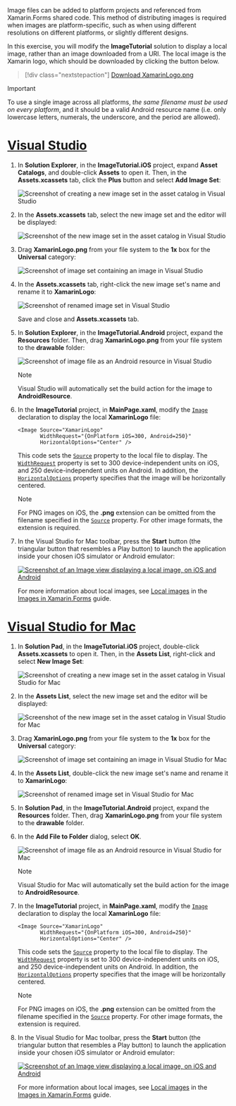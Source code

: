 Image files can be added to platform projects and referenced from Xamarin.Forms shared code. This method of distributing images is required when images are platform-specific, such as when using different resolutions on different platforms, or slightly different designs.

In this exercise, you will modify the **ImageTutorial** solution to display a local image, rather than an image downloaded from a URI. The local image is the Xamarin logo, which should be downloaded by clicking the button below.

> [!div class="nextstepaction"]
> [Download XamarinLogo.png](https://raw.githubusercontent.com/xamarin/xamarin-forms-samples/master/UserInterface/PlatformSpecifics/Droid/Resources/drawable/XamarinLogo.png)

> [!IMPORTANT]
> To use a single image across all platforms, *the same filename must be used on every platform*, and it should be a valid Android resource name (i.e. only lowercase letters, numerals, the underscore, and the period are allowed).

# [Visual Studio](#tab/vswin)

1. In **Solution Explorer**, in the **ImageTutorial.iOS** project, expand **Asset Catalogs**, and double-click **Assets** to open it. Then, in the **Assets.xcassets** tab, click the **Plus** button and select **Add Image Set**:

    ![Screenshot of creating a new image set in the asset catalog in Visual Studio](../images/vs/new-image-set.png "New asset catalog image set")

1. In the **Assets.xcassets** tab, select the new image set and the editor will be displayed:

    ![Screenshot of the new image set in the asset catalog in Visual Studio](../images/vs/new-image-set-editor.png "Asset catalog image set editor")

1. Drag **XamarinLogo.png** from your file system to the **1x** box for the **Universal** category:

    ![Screenshot of image set containing an image in Visual Studio](../images/vs/image-set-with-image.png "Image set containing an image")

1. In the **Assets.xcassets** tab, right-click the new image set's name and rename it to **XamarinLogo**:

    ![Screenshot of renamed image set in Visual Studio](../images/vs/rename-image-set.png "Renamed image set")

    Save and close and **Assets.xcassets** tab.

1. In **Solution Explorer**, in the **ImageTutorial.Android** project, expand the **Resources** folder. Then, drag **XamarinLogo.png** from your file system to the **drawable** folder:

    ![Screenshot of image file as an Android resource in Visual Studio](../images/vs/android-resource.png "Local image file in the Android resources folder")

    > [!NOTE]
    > Visual Studio will automatically set the build action for the image to **AndroidResource**.

1. In the **ImageTutorial** project, in **MainPage.xaml**, modify the [`Image`](xref:Xamarin.Forms.Editor) declaration to display the local **XamarinLogo** file:

    ```xaml
    <Image Source="XamarinLogo"
           WidthRequest="{OnPlatform iOS=300, Android=250}"
           HorizontalOptions="Center" />
    ```

    This code sets the [`Source`](xref:Xamarin.Forms.Image.Source) property to the local file to display. The [`WidthRequest`](xref:Xamarin.Forms.VisualElement.WidthRequest) property is set to 300 device-independent units on iOS, and 250 device-independent units on Android. In addition, the [`HorizontalOptions`](xref:Xamarin.Forms.View.HorizontalOptions) property specifies that the image will be horizontally centered.

    > [!NOTE]
    > For PNG images on iOS, the **.png** extension can be omitted from the filename specified in the [`Source`](xref:Xamarin.Forms.Image.Source) property. For other image formats, the extension is required.

1. In the Visual Studio for Mac toolbar, press the **Start** button (the triangular button that resembles a Play button) to launch the application inside your chosen iOS simulator or Android emulator:

    [![Screenshot of an Image view displaying a local image, on iOS and Android](../images/local-file.png "Image view displaying a local image")](../images/local-file-large.png#lightbox "Image view displaying a local image")

    For more information about local images, see [Local images](~/xamarin-forms/user-interface/images.md#local-images) in the [Images in Xamarin.Forms](~/xamarin-forms/user-interface/images.md) guide.

# [Visual Studio for Mac](#tab/vsmac)

1. In **Solution Pad**, in the **ImageTutorial.iOS** project, double-click **Assets.xcassets** to open it. Then, in the **Assets List**, right-click and select **New Image Set**:

    ![Screenshot of creating a new image set in the asset catalog in Visual Studio for Mac](../images/vsmac/new-image-set.png "New asset catalog image set")

1. In the **Assets List**, select the new image set and the editor will be displayed:

    ![Screenshot of the new image set in the asset catalog in Visual Studio for Mac](../images/vsmac/new-image-set-editor.png "Asset catalog image set editor")

1. Drag **XamarinLogo.png** from your file system to the **1x** box for the **Universal** category:

    ![Screenshot of image set containing an image in Visual Studio for Mac](../images/vsmac/image-set-with-image.png "Image set containing an image")

1. In the **Assets List**, double-click the new image set's name and rename it to **XamarinLogo**:

    ![Screenshot of renamed image set in Visual Studio for Mac](../images/vsmac/rename-image-set.png "Renamed image set")

1. In **Solution Pad**, in the **ImageTutorial.Android** project, expand the **Resources** folder. Then, drag **XamarinLogo.png** from your file system to the **drawable** folder.

1. In the **Add File to Folder** dialog, select **OK**.

    ![Screenshot of image file as an Android resource in Visual Studio for Mac](../images/vsmac/android-resource.png "Local image file in the Android resources folder")

    > [!NOTE]
    > Visual Studio for Mac will automatically set the build action for the image to **AndroidResource**.

1. In the **ImageTutorial** project, in **MainPage.xaml**, modify the [`Image`](xref:Xamarin.Forms.Editor) declaration to display the local **XamarinLogo** file:

    ```xaml
    <Image Source="XamarinLogo"
           WidthRequest="{OnPlatform iOS=300, Android=250}"
           HorizontalOptions="Center" />
    ```

    This code sets the [`Source`](xref:Xamarin.Forms.Image.Source) property to the local file to display. The [`WidthRequest`](xref:Xamarin.Forms.VisualElement.WidthRequest) property is set to 300 device-independent units on iOS, and 250 device-independent units on Android. In addition, the [`HorizontalOptions`](xref:Xamarin.Forms.View.HorizontalOptions) property specifies that the image will be horizontally centered.

    > [!NOTE]
    > For PNG images on iOS, the **.png** extension can be omitted from the filename specified in the [`Source`](xref:Xamarin.Forms.Image.Source) property. For other image formats, the extension is required.

1. In the Visual Studio for Mac toolbar, press the **Start** button (the triangular button that resembles a Play button) to launch the application inside your chosen iOS simulator or Android emulator:

    [![Screenshot of an Image view displaying a local image, on iOS and Android](../images/local-file.png "Image view displaying a local image")](../images/local-file-large.png#lightbox "Image view displaying a local image")

    For more information about local images, see [Local images](~/xamarin-forms/user-interface/images.md#local-images) in the [Images in Xamarin.Forms](~/xamarin-forms/user-interface/images.md) guide.
